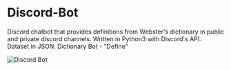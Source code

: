 # Discord-Bot
Discord chatbot that provides definitions from Webster's dictionary in public and private discord channels. Written in Python3 with Discord's API. Dataset in JSON.
Dictionary Bot - "Define"

 


![Discord Bot](https://github.com/WillCaton2350/Discord-Bot/assets/54005049/fd291926-4891-4376-8e0a-2cea9eb06ca2)
